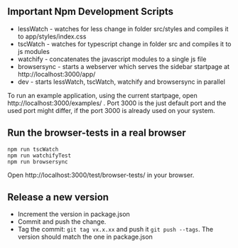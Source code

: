 ## Important Npm Development Scripts

* lessWatch - watches for less change in folder src/styles and compiles it to app/styles/index.css
* tscWatch - watches for typescript change in folder src and compiles it to js modules
* watchify - concatenates the javascript modules to a single js file
* browsersync - starts a webserver which serves the sidebar startpage at http://localhost:3000/app/
* dev - starts lessWatch, tscWatch, watchify and browsersync in parallel

To run an example application, using the current startpage, open http://localhost:3000/examples/ .
Port 3000 is the just default port and the used port might differ, if the port 3000 is already used on your system.

## Run the browser-tests in a real browser

    npm run tscWatch
    npm run watchifyTest
    npm run browsersync

Open http://localhost:3000/test/browser-tests/ in your browser.

## Release a new version

 * Increment the version in package.json
 * Commit and push the change.
 * Tag the commit: `git tag vx.x.xx` and push it `git push --tags`. The version should match the one in package.json
